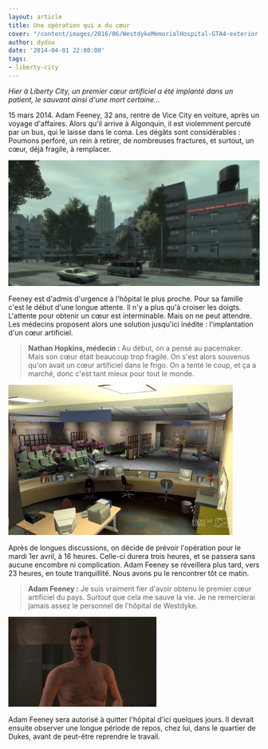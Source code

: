 ```yaml
---
layout: article
title: Une opération qui a du cœur
cover: "/content/images/2016/06/WestdykeMemorialHospital-GTA4-exterior.jpg"
author: dydou
date: '2014-04-01 22:00:00'
tags:
- liberty-city
---
```


_Hier à Liberty City, un premier cœur artificiel a été implanté dans un patient, le sauvant ainsi d'une mort certaine..._

15 mars 2014. Adam Feeney, 32 ans, rentre de Vice City en voiture, après un voyage d'affaires. Alors qu'il arrive à Algonquin, il est violemment percuté par un bus, qui le laisse dans le coma. Les dégâts sont considérables : Poumons perforé, un rein à retirer, de nombreuses fractures, et surtout, un cœur, déjà fragile, à remplacer.

![L'hôpital de Westdyke, à Alderney.](  /content/images/2016/06/WestdykeMemorialHospital-GTA4-exterior_0.jpg)

Feeney est d'admis d'urgence à l'hôpital le plus proche. Pour sa famille c'est le début d'une longue attente. Il n'y a plus qu'à croiser les doigts. L'attente pour obtenir un cœur est interminable. Mais on ne peut attendre. Les médecins proposent alors une solution jusqu'ici inédite : l'implantation d'un cœur artificiel.

> **Nathan Hopkins, médecin :** Au début, on a pensé au pacemaker. Mais son cœur était beaucoup trop fragile. On s'est alors souvenus qu'on avait un cœur artificiel dans le frigo. On a tenté le coup, et ça a marché, donc c'est tant mieux pour tout le monde.

![Le hall d'entrée de l'hôpital de Westdyke.](  /content/images/2016/06/Hopital.jpg)

Après de longues discussions, on décide de prévoir l'opération pour le mardi 1er avril, à 16 heures. Celle-ci durera trois heures, et se passera sans aucune encombre ni complication. Adam Feeney se réveillera plus tard, vers 23 heures, en toute tranquillité. Nous avons pu le rencontrer tôt ce matin.

> **Adam Feeney :** Je suis vraiment fier d'avoir obtenu le premier cœur artificiel du pays. Surtout que cela me sauve la vie. Je ne remercierai jamais assez le personnel de l'hôpital de Westdyke.

![Photo d'archives d'Adam Feeney.](  /content/images/2016/06/Feeney.jpg)

Adam Feeney sera autorisé à quitter l'hôpital d'ici quelques jours. Il devrait ensuite observer une longue période de repos, chez lui, dans le quartier de Dukes, avant de peut-être reprendre le travail.

<!--kg-card-end: markdown-->
